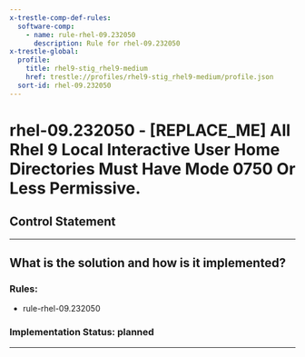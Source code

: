 ```yaml
---
x-trestle-comp-def-rules:
  software-comp:
    - name: rule-rhel-09.232050
      description: Rule for rhel-09.232050
x-trestle-global:
  profile:
    title: rhel9-stig_rhel9-medium
    href: trestle://profiles/rhel9-stig_rhel9-medium/profile.json
  sort-id: rhel-09.232050
---
```


# rhel-09.232050 - \[REPLACE_ME\] All Rhel 9 Local Interactive User Home Directories Must Have Mode 0750 Or Less Permissive.

## Control Statement

______________________________________________________________________

## What is the solution and how is it implemented?

<!-- For implementation status enter one of: implemented, partial, planned, alternative, not-applicable -->

<!-- Note that the list of rules under ### Rules: is read-only and changes will not be captured after assembly to JSON -->

<!-- Add control implementation description here for control: rhel-09.232050 -->

### Rules:

  - rule-rhel-09.232050

### Implementation Status: planned

______________________________________________________________________
